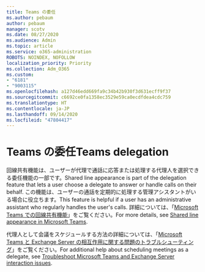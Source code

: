 ```yaml
---
title: Teams の委任
ms.author: pebaum
author: pebaum
manager: scotv
ms.date: 08/27/2020
ms.audience: Admin
ms.topic: article
ms.service: o365-administration
ROBOTS: NOINDEX, NOFOLLOW
localization_priority: Priority
ms.collection: Adm_O365
ms.custom:
- "6181"
- "9003115"
ms.openlocfilehash: a127d46edd669fa9c34b42b930f3d631ecff9f37
ms.sourcegitcommit: c6692ce0fa1358ec3529e59ca0ecdfdea4cdc759
ms.translationtype: HT
ms.contentlocale: ja-JP
ms.lasthandoff: 09/14/2020
ms.locfileid: "47804417"
---
```

# <a name="teams-delegation"></a><span data-ttu-id="586e4-102">Teams の委任</span><span class="sxs-lookup"><span data-stu-id="586e4-102">Teams delegation</span></span>

<span data-ttu-id="586e4-103">回線共有機能は、ユーザーが代理で通話に応答または処理する代理人を選択できる委任機能の一部です。</span><span class="sxs-lookup"><span data-stu-id="586e4-103">Shared line appearance is part of the delegation feature that lets a user choose a delegate to answer or handle calls on their behalf.</span></span> <span data-ttu-id="586e4-104">この機能は、ユーザーの通話を定期的に処理する管理アシスタントがいる場合に役立ちます。</span><span class="sxs-lookup"><span data-stu-id="586e4-104">This feature is helpful if a user has an administrative assistant who regularly handles the user's calls.</span></span> <span data-ttu-id="586e4-105">詳細については、「[Microsoft Teams での回線共有機能](https://docs.microsoft.com/microsoftteams/shared-line-appearance)」をご覧ください。</span><span class="sxs-lookup"><span data-stu-id="586e4-105">For more details, see [Shared line appearance in Microsoft Teams](https://docs.microsoft.com/microsoftteams/shared-line-appearance).</span></span> 

<span data-ttu-id="586e4-106">代理人として会議をスケジュールする方法の詳細については、「[Microsoft Teams と Exchange Server の相互作用に関する問題のトラブルシューティング](https://docs.microsoft.com/microsoftteams/troubleshoot/known-issues/teams-exchange-interaction-issue)」をご覧ください。</span><span class="sxs-lookup"><span data-stu-id="586e4-106">For additional help about scheduling meetings as a delegate, see [Troubleshoot Microsoft Teams and Exchange Server interaction issues](https://docs.microsoft.com/microsoftteams/troubleshoot/known-issues/teams-exchange-interaction-issue).</span></span>